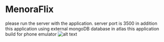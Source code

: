 # MenoraFlix
please run the server with the application.
server port is 3500
in addition this application using external mongoDB database in atlas
this application build for phone emulator
![alt text](https://i.imgur.com/Xbsu0Jd.png)


